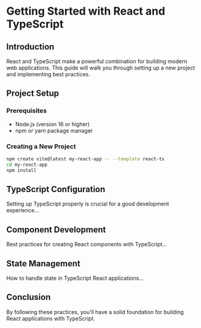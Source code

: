 # Getting Started with React and TypeScript

## Introduction

React and TypeScript make a powerful combination for building modern web applications. This guide will walk you through setting up a new project and implementing best practices.

## Project Setup

### Prerequisites
- Node.js (version 16 or higher)
- npm or yarn package manager

### Creating a New Project

```bash
npm create vite@latest my-react-app -- --template react-ts
cd my-react-app
npm install
```

## TypeScript Configuration

Setting up TypeScript properly is crucial for a good development experience...

## Component Development

Best practices for creating React components with TypeScript...

## State Management

How to handle state in TypeScript React applications...

## Conclusion

By following these practices, you'll have a solid foundation for building React applications with TypeScript.
